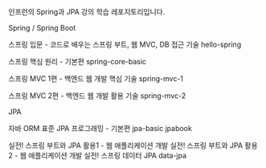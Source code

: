 인프런의 Spring과 JPA 강의 학습 레포지토리입니다.



Spring / Spring Boot

스프링 입문 - 코드로 배우는 스프링 부트, 웹 MVC, DB 접근 기술
hello-spring

스프링 핵심 원리 - 기본편
spring-core-basic

스프링 MVC 1편 - 백엔드 웹 개발 핵심 기술
spring-mvc-1

스프링 MVC 2편 - 백엔드 웹 개발 활용 기술
spring-mvc-2



JPA

자바 ORM 표준 JPA 프로그래밍 - 기본편
jpa-basic
jpabook

실전! 스프링 부트와 JPA 활용1 - 웹 애플리케이션 개발
실전! 스프링 부트와 JPA 활용2 - 웹 애플리케이션 개발
실전! 스프링 데이터 JPA
data-jpa